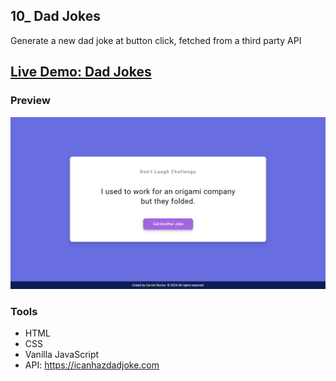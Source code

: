 ## 10_ Dad Jokes

Generate a new dad joke at button click, fetched from a third party API

## [Live Demo: Dad Jokes](https://10-dad-jokes-gdbecker.replit.app/)

### Preview

!["HomePage"](./HomePage.png)

### Tools
- HTML
- CSS
- Vanilla JavaScript
- API: https://icanhazdadjoke.com